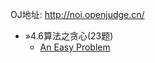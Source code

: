 OJ地址: http://noi.openjudge.cn/



- »4.6算法之贪心(23题)
  - [An Easy Problem](http://pcs.rainboy.top/#/article/SJnoxB3fm)
